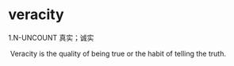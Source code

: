 # veracity

1.N-UNCOUNT 真实；诚实

​	Veracity is the quality of being true or the habit of telling the truth.